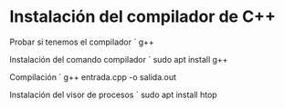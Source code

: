 # Instalación del compilador de C++

Probar si tenemos el compilador
` g++

Instalación del comando compilador
` sudo apt install g++

Compilación
` g++ entrada.cpp -o salida.out

Instalación del visor de procesos
` sudo apt install htop
